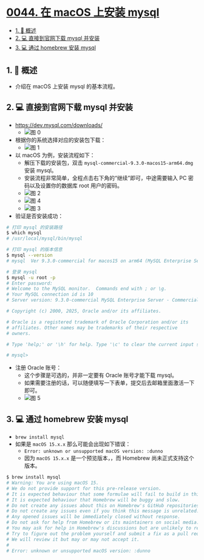 # [0044. 在 macOS 上安装 mysql](https://github.com/Tdahuyou/TNotes.sql/tree/main/notes/0044.%20%E5%9C%A8%20macOS%20%E4%B8%8A%E5%AE%89%E8%A3%85%20mysql)

<!-- region:toc -->

- [1. 📝 概述](#1--概述)
- [2. 💻 直接到官网下载 mysql 并安装](#2--直接到官网下载-mysql-并安装)
- [3. 💻 通过 homebrew 安装 mysql](#3--通过-homebrew-安装-mysql)

<!-- endregion:toc -->

## 1. 📝 概述

- 介绍在 macOS 上安装 mysql 的基本流程。

## 2. 💻 直接到官网下载 mysql 并安装

- https://dev.mysql.com/downloads/
  - ![图 0](https://cdn.jsdelivr.net/gh/Tdahuyou/imgs@main/2025-05-23-08-10-10.png)
- 根据你的系统选择对应的安装包下载：
  - ![图 1](https://cdn.jsdelivr.net/gh/Tdahuyou/imgs@main/2025-05-23-08-10-45.png)
- 以 macOS 为例，安装流程如下：
  - 解压下载的安装包，双击 `mysql-commercial-9.3.0-macos15-arm64.dmg` 安装 mysql。
  - 安装流程非常简单，全程点击右下角的“继续”即可，中途需要输入 PC 密码以及设置你的数据库 root 用户的密码。
  - ![图 2](https://cdn.jsdelivr.net/gh/Tdahuyou/imgs@main/2025-05-23-08-11-46.png)
  - ![图 4](https://cdn.jsdelivr.net/gh/Tdahuyou/imgs@main/2025-05-23-08-12-59.png)
  - ![图 3](https://cdn.jsdelivr.net/gh/Tdahuyou/imgs@main/2025-05-23-08-12-51.png)
- 验证是否安装成功：

```bash
# 打印 mysql 的安装路径
$ which mysql
# /usr/local/mysql/bin/mysql

# 打印 mysql 的版本信息
$ mysql --version
# mysql  Ver 9.3.0-commercial for macos15 on arm64 (MySQL Enterprise Server - Commercial)

# 登录 mysql
$ mysql -u root -p
# Enter password:
# Welcome to the MySQL monitor.  Commands end with ; or \g.
# Your MySQL connection id is 10
# Server version: 9.3.0-commercial MySQL Enterprise Server - Commercial

# Copyright (c) 2000, 2025, Oracle and/or its affiliates.

# Oracle is a registered trademark of Oracle Corporation and/or its
# affiliates. Other names may be trademarks of their respective
# owners.

# Type 'help;' or '\h' for help. Type '\c' to clear the current input statement.

# mysql>
```

- 注册 Oracle 账号：
  - 这个步骤是可选的，并非一定要有 Oracle 账号才能下载 mysql。
  - 如果需要注册的话，可以随便填写一下表单，提交后去邮箱里面激活一下即可。
  - ![图 5](https://cdn.jsdelivr.net/gh/Tdahuyou/imgs@main/2025-05-23-08-17-04.png)

## 3. 💻 通过 homebrew 安装 mysql

- `brew install mysql`
- 如果是 `macOS 15.x.x` 那么可能会出现如下错误：
  - `Error: unknown or unsupported macOS version: :dunno`
  - 因为 `macOS 15.x.x` 是一个预览版本，，而 Homebrew 尚未正式支持这个版本。

```bash
$ brew install mysql
# Warning: You are using macOS 15.
# We do not provide support for this pre-release version.
# It is expected behaviour that some formulae will fail to build in this pre-release version.
# It is expected behaviour that Homebrew will be buggy and slow.
# Do not create any issues about this on Homebrew's GitHub repositories.
# Do not create any issues even if you think this message is unrelated.
# Any opened issues will be immediately closed without response.
# Do not ask for help from Homebrew or its maintainers on social media.
# You may ask for help in Homebrew's discussions but are unlikely to receive a response.
# Try to figure out the problem yourself and submit a fix as a pull request.
# We will review it but may or may not accept it.
#
# Error: unknown or unsupported macOS version: :dunno
```
